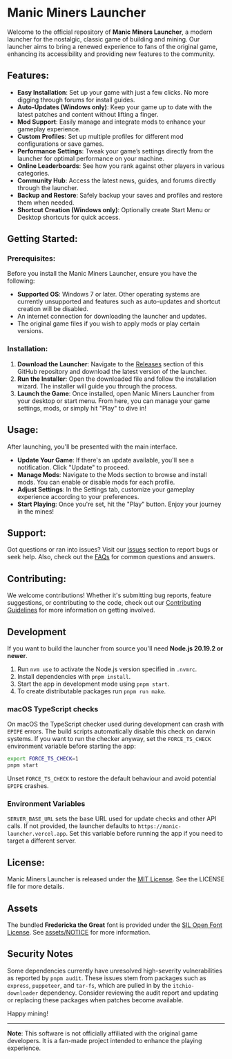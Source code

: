 # Manic Miners Launcher

Welcome to the official repository of **Manic Miners Launcher**, a modern launcher for the nostalgic, classic game of building and mining. Our launcher aims to bring a renewed experience to fans of the original game, enhancing its accessibility and providing new features to the community.

## Features:

- **Easy Installation**: Set up your game with just a few clicks. No more digging through forums for install guides.
- **Auto-Updates (Windows only)**: Keep your game up to date with the latest patches and content without lifting a finger.
- **Mod Support**: Easily manage and integrate mods to enhance your gameplay experience.
- **Custom Profiles**: Set up multiple profiles for different mod configurations or save games.
- **Performance Settings**: Tweak your game’s settings directly from the launcher for optimal performance on your machine.
- **Online Leaderboards**: See how you rank against other players in various categories.
- **Community Hub**: Access the latest news, guides, and forums directly through the launcher.
- **Backup and Restore**: Safely backup your saves and profiles and restore them when needed.
- **Shortcut Creation (Windows only)**: Optionally create Start Menu or Desktop shortcuts for quick access.

## Getting Started:

### Prerequisites:

Before you install the Manic Miners Launcher, ensure you have the following:

- **Supported OS**: Windows 7 or later. Other operating systems are currently unsupported and features such as auto-updates and shortcut creation will be disabled.
- An internet connection for downloading the launcher and updates.
- The original game files if you wish to apply mods or play certain versions.

### Installation:

1. **Download the Launcher**: Navigate to the [Releases](https://github.com/Wal33D/manic-miners-launcher/releases) section of this GitHub repository and download the latest version of the launcher.
2. **Run the Installer**: Open the downloaded file and follow the installation wizard. The installer will guide you through the process.
3. **Launch the Game**: Once installed, open Manic Miners Launcher from your desktop or start menu. From here, you can manage your game settings, mods, or simply hit "Play" to dive in!

## Usage:

After launching, you'll be presented with the main interface.

- **Update Your Game**: If there's an update available, you'll see a notification. Click "Update" to proceed.
- **Manage Mods**: Navigate to the Mods section to browse and install mods. You can enable or disable mods for each profile.
- **Adjust Settings**: In the Settings tab, customize your gameplay experience according to your preferences.
- **Start Playing**: Once you're set, hit the "Play" button. Enjoy your journey in the mines!

## Support:

Got questions or ran into issues? Visit our [Issues](https://github.com/Wal33D/manic-miners-launcher/issues) section to report bugs or seek help. Also, check out the [FAQs](https://github.com/Wal33D/manic-miners-launcher/wiki/FAQ) for common questions and answers.

## Contributing:

We welcome contributions! Whether it's submitting bug reports, feature suggestions, or contributing to the code, check out our [Contributing Guidelines](CONTRIBUTING.md) for more information on getting involved.

## Development

If you want to build the launcher from source you'll need **Node.js 20.19.2 or newer**.

1. Run `nvm use` to activate the Node.js version specified in `.nvmrc`.
2. Install dependencies with `pnpm install`.
3. Start the app in development mode using `pnpm start`.
4. To create distributable packages run `pnpm run make`.

### macOS TypeScript checks

On macOS the TypeScript checker used during development can crash with `EPIPE`
errors. The build scripts automatically disable this check on darwin systems.
If you want to run the checker anyway, set the `FORCE_TS_CHECK` environment
variable before starting the app:

```bash
export FORCE_TS_CHECK=1
pnpm start
```

Unset `FORCE_TS_CHECK` to restore the default behaviour and avoid potential
`EPIPE` crashes.

### Environment Variables

`SERVER_BASE_URL` sets the base URL used for update checks and other API calls.
If not provided, the launcher defaults to `https://manic-launcher.vercel.app`.
Set this variable before running the app if you need to target a different
server.

## License:

Manic Miners Launcher is released under the [MIT License](LICENSE). See the LICENSE file for more details.

## Assets

The bundled **Fredericka the Great** font is provided under the [SIL Open Font License](https://scripts.sil.org/OFL). See [assets/NOTICE](assets/NOTICE) for more information.

## Security Notes

Some dependencies currently have unresolved high-severity vulnerabilities as reported by `pnpm audit`.
These issues stem from packages such as `express`, `puppeteer`, and `tar-fs`, which are pulled in by the `itchio-downloader` dependency.
Consider reviewing the audit report and updating or replacing these packages when patches become available.

Happy mining!

---

**Note**: This software is not officially affiliated with the original game developers. It is a fan-made project intended to enhance the playing experience.
